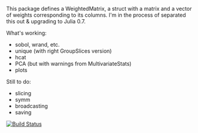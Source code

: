 

This package defines a WeightedMatrix, a struct with a matrix and a vector of weights corresponding to its columns.
I'm in the process of separated this out & upgrading to Julia 0.7.

What's working:
* sobol, wrand, etc.
* unique (with right GroupSlices version)
* hcat
* PCA (but with warnings from MultivariateStats)
* plots

Still to do:
* slicing
* symm
* broadcasting
* saving

[![Build Status](https://travis-ci.org/mcabbott/WeightedArrays.jl.svg?branch=master)](https://travis-ci.org/mcabbott/WeightedArrays.jl)
